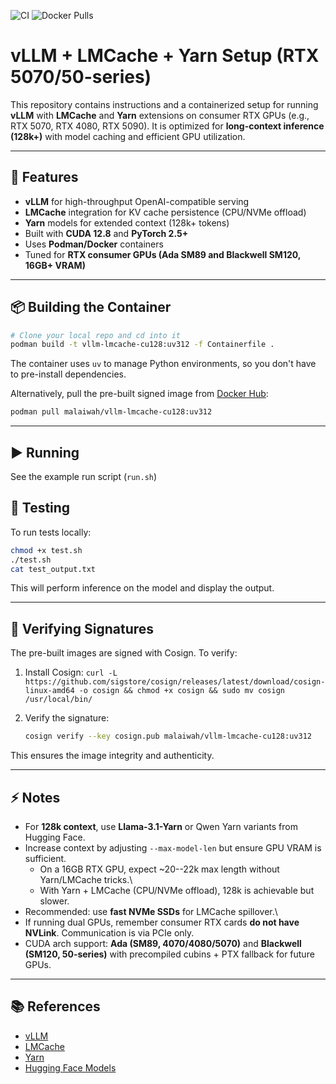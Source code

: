 ![CI](https://github.com/malaiwah/vllm-lmcache-cu128/workflows/Build%20and%20Push%20Container/badge.svg)
![Docker Pulls](https://img.shields.io/docker/pulls/malaiwah/vllm-lmcache-cu128)

# vLLM + LMCache + Yarn Setup (RTX 5070/50-series)

This repository contains instructions and a containerized setup for
running **vLLM** with **LMCache** and **Yarn** extensions on consumer
RTX GPUs (e.g., RTX 5070, RTX 4080, RTX 5090). It is optimized for
**long-context inference (128k+)** with model caching and efficient GPU
utilization.

------------------------------------------------------------------------

## 🚀 Features

-   **vLLM** for high-throughput OpenAI-compatible serving
-   **LMCache** integration for KV cache persistence (CPU/NVMe offload)
-   **Yarn** models for extended context (128k+ tokens)
-   Built with **CUDA 12.8** and **PyTorch 2.5+**
-   Uses **Podman/Docker** containers
-   Tuned for **RTX consumer GPUs (Ada SM89 and Blackwell SM120, 16GB+ VRAM)**

------------------------------------------------------------------------

## 📦 Building the Container

``` bash
# Clone your local repo and cd into it
podman build -t vllm-lmcache-cu128:uv312 -f Containerfile .
```

The container uses `uv` to manage Python environments, so you don't have
to pre-install dependencies.

Alternatively, pull the pre-built signed image from [Docker Hub](https://hub.docker.com/r/malaiwah/vllm-lmcache-cu128):

``` bash
podman pull malaiwah/vllm-lmcache-cu128:uv312
```

------------------------------------------------------------------------

## ▶️ Running

See the example run script (`run.sh`)

## 🧪 Testing

To run tests locally:

``` bash
chmod +x test.sh
./test.sh
cat test_output.txt
```

This will perform inference on the model and display the output.

------------------------------------------------------------------------

## 🔐 Verifying Signatures

The pre-built images are signed with Cosign. To verify:

1. Install Cosign: `curl -L https://github.com/sigstore/cosign/releases/latest/download/cosign-linux-amd64 -o cosign && chmod +x cosign && sudo mv cosign /usr/local/bin/`

2. Verify the signature:
   ``` bash
   cosign verify --key cosign.pub malaiwah/vllm-lmcache-cu128:uv312
   ```

This ensures the image integrity and authenticity.

------------------------------------------------------------------------

## ⚡ Notes

-   For **128k context**, use **Llama-3.1-Yarn** or Qwen Yarn variants
    from Hugging Face.
-   Increase context by adjusting `--max-model-len` but ensure GPU VRAM
    is sufficient.
    -   On a 16GB RTX GPU, expect \~20--22k max length without
        Yarn/LMCache tricks.\
    -   With Yarn + LMCache (CPU/NVMe offload), 128k is achievable but
        slower.
-   Recommended: use **fast NVMe SSDs** for LMCache spillover.\
-   If running dual GPUs, remember consumer RTX cards **do not have
    NVLink**. Communication is via PCIe only.
-   CUDA arch support: **Ada (SM89, 4070/4080/5070)** and **Blackwell (SM120, 50-series)** with precompiled cubins + PTX fallback for future GPUs.

------------------------------------------------------------------------

## 📚 References

-   [vLLM](https://github.com/vllm-project/vllm)
-   [LMCache](https://github.com/LmCache/lmcache)
-   [Yarn](https://github.com/jquesnelle/yarn)
-   [Hugging Face Models](https://huggingface.co/models)
